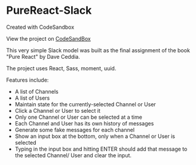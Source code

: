 # PureReact-Slack
Created with CodeSandbox

View the project on [CodeSandBox](https://i.imgur.com/Am12q9t.png)

This very simple Slack model was built as the final assignment of the book "Pure React" by Dave Ceddia.

The project uses React, Sass, moment, uuid.

Features include: 
  * A list of Channels 
  * A list of Users 
  * Maintain state for the currently-selected Channel or User 
  * Click a Channel or User to select it 
  * Only one Channel or User can be selected at a time 
  * Each Channel and User has its own history of messages 
  * Generate some fake messages for each channel 
  * Show an input box at the bottom, only when a Channel or User is selected 
  * Typing in the input box and hitting ENTER should add that message to the selected Channel/ User and clear the input.
